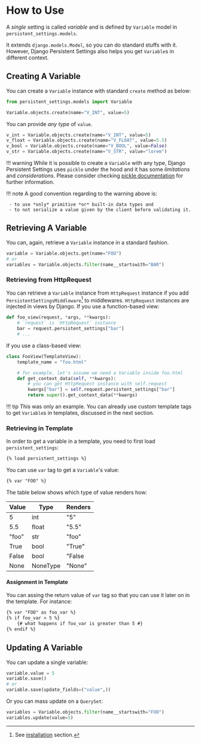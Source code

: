 # How to Use

A *single* setting is called *variable* and is defined by `Variable` model in
`persistent_settings.models`.

It extends `django.models.Model`, so you can do standard stuffs with it.
However, Django Persistent Settings also helps you get `Variable`s in different
context.

## Creating A Variable

You can create a `Variable` instance with standard `create` method as below:

```python
from persistent_settings.models import Variable

Variable.objects.create(name="V_INT", value=5)
```

You can provide *any type* of `value`.

```python
v_int = Variable.objects.create(name="V_INT", value=5)
v_float = Variable.objects.create(name="V_FLOAT", value=5.5)
v_bool = Variable.objects.create(name="V_BOOL", value=False)
v_str = Variable.objects.create(name="V_STR", value="lorem")
```

!!! warning
    While it is possible to create a `Variable` with any type, Django
    Persistent Settings uses `pickle` under the hood and it has some
    *limitations* and *considerations*. Please consider checking
    [pickle documentation][pickle_docs] for further information.

!!! note
    A good convention regarding to the warning above is:

     - to use *only* primitive *or* built-in data types and
     - to not serialize a value given by the client before validating it.

[pickle_docs]: https://docs.python.org/3/library/pickle.html

## Retrieving A Variable

You can, again, retrieve a `Variable` instance in a standard fashion.

```python
variable = Variable.objects.get(name="FOO")
# or
variables = Variable.objects.filter(name__startswith="BAR")
```

### Retrieving from HttpRequest

You can retrieve a `Variable` instance from `HttpRequest` instance if you add
`PersistentSettingsMiddleware`[^1] to middlewares. `HttpRequest` instances are
injected in views by Django. If you use a function-based view:

```python
def foo_view(request, *args, **kwargs):
    # `request` is `HttpRequest` instance
    bar = request.persistent_settings["bar"]
    # ...
```

If you use a class-based view:

```python
class FooView(TemplateView):
    template_name = "foo.html"

    # for example, let's assume we need a Variable inside foo.html
    def get_context_data(self, **kwargs):
        # you can get HttpRequest instance with self.request
        kwargs["bar"] = self.request.persistent_settings["bar"]
        return super().get_context_data(**kwargs)
```

!!! tip
    This was only an example. You can already use custom template tags to get
    `Variable`s in templates, discussed in the next section.

[^1]: See [installation](/#installation) section.

### Retrieving in Template

In order to get a variable in a template, you need to first load
`persistent_settings`:

```html
{% load persistent_settings %}
```

You can use `var` tag to get a `Variable`'s value:

```html
{% var "FOO" %}
```

The table below shows which type of value renders how:

| Value | Type | Renders |
|---|---|---|
| 5 | int | "5" |
| 5.5 | float | "5.5" |
| "foo" | str | "foo" |
| True | bool | "True" |
| False | bool | "False |
| None | NoneType | "None" |

#### Assignment in Template

You can assing the return value of `var` tag so that you can use it later on
in the template. For instance:

```html
{% var "FOO" as foo_var %}
{% if foo_var > 5 %}
    {# what happens if foo_var is greater than 5 #}
{% endif %}
```

## Updating A Variable

You can update a single variable:

```python
variable.value = 5
variable.save()
# or
variable.save(update_fields=("value",))
```

Or you can mass update on a `QuerySet`:

```python
variables = Variable.objects.filter(name__startswith="FOO")
variables.update(value=5)
```

